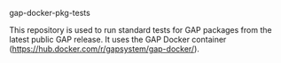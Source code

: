 gap-docker-pkg-tests

This repository is used to run standard tests for GAP packages
from the latest public GAP release. It uses the GAP Docker 
container (https://hub.docker.com/r/gapsystem/gap-docker/).
